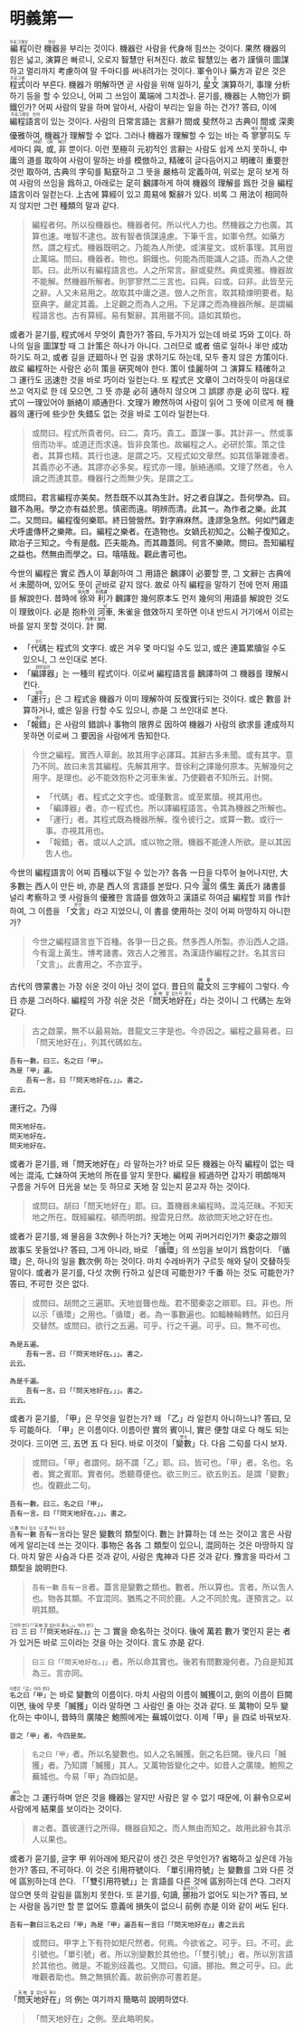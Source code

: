 # 明義第一

<ruby>編程<rt>프로그래밍</rt></ruby>이란 <ruby>機器<rt>머신</rt></ruby>을 부리는 것이다. 機器란 사람을 代身해 힘쓰는 것이다. 果然 機器의 힘은 넓고, 演算은 빠르니, 오로지 智慧만 뒤쳐진다. 故로 智慧있는 者가 謹愼히 圖謀하고 멀리까지 考慮하여 말 千마디를 써내려가는 것이다. 軍令이나 藥方과 같은 것은 <ruby>程式<rt>프로그램</rt></ruby>이라 부른다. 機器가 明解하면 곧 사람을 위해 일하기, <ruby>星文<rt>天文</rt></ruby> 演算하기, 事理 分析하기 등을 할 수 있으니, 어찌 그 쓰임이 萬端에 그치겠나. 묻기를, 機器는 人物인가 銅鐵인가? 어찌 사람의 말을 하며 알아서, 사람이 부리는 일을 하는 건가? 答曰, 이에 <ruby>編程語言<rt>프로그래밍 언어</rt></ruby>이 있는 것이다. 사람의 日常言語는 言辭가 間或 斐然하고 古典이 間或 深奧優雅하여, 機器가 理解할 수 없다. 그러나 機器가 理解할 수 있는 바는 즉 <ruby>寥寥<rt>매우 적음</rt></ruby>히도 두 세마디 <ruby>與<rt>AND</rt></ruby>, <ruby>或<rt>OR</rt></ruby>, <ruby>非<rt>NOT</rt></ruby> 뿐이다. 이런 至極히 元初적인 言辭는 사람도 쉽게 쓰지 못하니, 中庸의 道를 取하여 사람이 말하는 바를 模倣하고, 精確히 글다듬어지고 明確히 重要한 것만 取하여, 古典의 字句를 點竄하고 그 뜻을 嚴格히 定義하여, 위로는 足히 보게 하여 사람의 쓰임을 爲하고, 아래로는 足히 飜譯하게 하여 機器의 理解를 爲한 것을 編程語言이라 일컫는다. 上古에 算經이 있고 周易에 繫辭가 있다. 비록 그 用法이 相同하지 않지만 그런 種類의 말과 같다.

> 編程者何。所以役機器也。機器者何。所以代人力也。然機器之力也廣。其算也速。唯智不逮也。故有智者慎謀遠慮。下筆千言。如軍令然。如藥方然。謂之程式。機器既明之。乃能為人所使。或演星文。或析事理。其用豈止萬端。問曰。機器者。物也。銅鐵也。何能為而能識人之語。而為人之使耶。曰。此所以有編程語言也。人之所常言。辭或斐然。典或奧雅。機器故不能解。然機器所解者。則寥寥然二三言也。曰與。曰或。曰非。此皆至元之辭。人又未易用之。故取其中庸之道。倣人之所言。取其精煉明要者。點竄典字。嚴定其義。上足觀之而為人之用。下足譯之而為機器所解。是謂編程語言也。古有算經。易有繫辭。其用雖不同。語如其類也。

或者가 묻기를, 程式에서 무엇이 貴한가? 答曰, 두가지가 있는데 바로 巧와 工이다. 하나의 일을 圖謀할 때 그 計策은 하나가 아니다. 그러므로 或者 倍로 일하나 半만 成功하기도 하고, 或者 길을 迂廻하나 먼 길을 求하기도 하는데, 모두 좋지 않은 方策이다. 故로 編程하는 사람은 必히 策을 硏究해야 한다. 策이 佳麗하여 그 演算도 精確하고 그 運行도 迅速한 것을 바로 巧이라 일컫는다. 또 程式은 文章이 그러하듯이 마음대로 쓰고 억지로 한 데 모으면, 그 뜻 亦是 必히 通하지 않으며 그 誤謬 亦是 必히 많다. 程式이 一理있어야 脈絡이 順通한다. 文理가 瞭然하여 사람이 읽어 그 뜻에 이르게 해 機器의 運行에 些少한 失錯도 없는 것을 바로 工이라 일컫는다.

> 或問曰。程式所貴者何。曰二。貴巧。貴工。蓋謀一事。其計非一。然或事倍而功半。或道迂而求遠。皆非良策也。故編程之人。必研於策。策之佳者。其算也精。其行也速。是謂之巧。又程式如文章然。如其信筆雜湊者。其義亦必不通。其謬亦必多矣。程式亦一理。脈絡通順。文理了然者。令人讀之而達其意。機器行之而無少失。是謂之工。

或問曰。君言編程亦美矣。然吾既不以其為生計。好之者自謀之。吾何學為。曰。雖不為用。學之亦有益於思。慎密而遠。明辨而清。此其一。為作者之樂。此其二。又問曰。編程復何樂耶。終日營營然。對字麻麻然。逢謬急急然。何如鬥雞走犬呼盧傳杯之樂歟。曰。編程之樂者。在造物也。女媧氏初知之。公輸子復知之。歐冶子三知之。今有是戲。匹夫能為。而其趣蓋同。何言不樂歟。問曰。吾知編程之益也。然無由而學之。曰。嘻嘻哉。觀此書可也。

今世의 編程은 實로 西人이 草創하여 그 用語은 飜譯이 必要할 뿐, 그 文辭는 古典에서 未聞하며, 있어도 뜻이 곧바로 같지 않다. 故로 아직 編程을 말하기 전에 먼저 用語를 解說한다. 昔時에 <ruby>徐<rt>徐光啓</rt></ruby>와 <ruby>利<rt>利瑪竇</rt></ruby>가 飜譯한 幾何原本도 먼저 幾何의 用語를 解說한 것도 이 理致이다. 必是 抱朴의 <ruby>河車<rt>납</rt></ruby>, 朱雀을 倣效하지 못하면 이내 반드시 거기에서 이르는 바를 알지 못할 것이다. <ruby>計開<rt>內譯의 始作</rt></ruby>.
- 「<ruby>代碼<rt>코드</rt></ruby>는 程式의 文字다. 或은 겨우 몇 마디일 수도 있고, 或은 連篇累牘일 수도 있으니, 그 쓰인대로 본다.
- 「<ruby>編譯器<rt>컴파일러</rt></ruby>」는 一種의 程式이다. 이로써 編程語言를 飜譯하여 그 機器를 理解시킨다.
- 「<ruby>運行<rt>실행</rt></ruby>」은 그 程式을 機器가 이미 理解하여 反復實行되는 것이다. 或은 數를 計算하거나, 或은 일을 行할 수도 있으니, 亦是 그 쓰인대로 본다.
- 「<ruby>報錯<rt>에러</rt></ruby>」은 사람의 錯誤나 事物의 限界로 因하여 機器가 사람의 欲求를 達成하지 못하면 이로써 그 要因을 사람에게 告知한다.

> 今世之編程。實西人草創。故其用字必譯耳。其辭古多未聞。或有其字。意乃不同。故曰未言其編程。先解其用字。昔徐利之譯幾何原本。先解幾何之用字。是理也。必不能效抱朴之河車朱雀。乃使觀者不知所云。計開。
> - 「代碼」者。程式之文字也。或僅數言。或至累牘。視其用也。
> - 「編譯器」者。亦一程式也。所以譯編程語言。令其為機器之所解也。
> - 「運行」者。其程式既為機器所解。復令彼行之。或算一數。或行一事。亦視其用也。
> - 「報錯」者。或以人之誤。或以物之限。機器不能達人所欲。是以其因吿人也。

今世의 編程語言이 어찌 百種以下일 수 있는가? 各各 一日을 다투어 늘어나지만, 大多數는 西人이 만든 바, 亦是 西人의 言語를 본땄다. 只今 <ruby>滬<rt>上海</rt></ruby>의 儒生 黃氏가 諸書를 널리 考察하고 옛 사람들의 優雅한 言語를 倣效하고 漢語로 하여금 編程할 꾀를 作計하여, 그 이름을 「<ruby>文言<rt>문언</rt></ruby>」라고 지었으니, 이 書를 使用하는 것이 어찌 마땅하지 아니한가?

> 今世之編程語言豈下百種。各爭一日之長。然多西人所製。亦沿西人之語。今有滬上黃生。博考諸書。效古人之雅言。為漢語作編程之計。名其言曰「文言」。此書用之。不亦宜乎。

古代의 啓蒙書는 가장 쉬운 것이 아닌 것이 없다. 昔日의 <ruby>龍文<rt>神童</rt></ruby>의 三字經이 그렇다. 今日 亦是 그러하다. 編程의 가장 쉬운 것은「<ruby>問天地好在<rt>天地 잘 있는지 묻소</rt></ruby>」라는 것이니 그 代碼는 左와 같다.

> 古之啟蒙。無不以最易始。昔龍文三字是也。今亦因之。編程之最易者。曰「問天地好在」。列其代碼如左。

```
吾有一數。曰三。名之曰「甲」。
為是「甲」遍。
	吾有一言。曰「「問天地好在。」」。書之。
云云。
```

運行之。乃得

```
問天地好在。
問天地好在。
問天地好在。
```

或者가 묻기를, 왜「問天地好在」라 말하는가? 바로 모든 機器는 아직 編程이 없는 때에는 混沌, 亡妹하여 天地의 所在를 알지 못한다. 編程을 經過하면 갑자기 明朗해져 구름을 거두어 日光을 보는 듯 하므로 天地 잘 있는지 묻고자 하는 것이다. 

> 或問曰。胡曰「問天地好在」耶。曰。蓋機器未編程時。混沌茫昧。不知天地之所在。既經編程。頓而明朗。撥雲見日然。故欲問天地之好在也。

或者가 묻기를, 왜 물음을 3次例나 하는가? 天地는 어찌 귀머거리인가?! 秦宓之辯의 故事도 못들었나? 答曰, 그게 아니라, 바로 「<ruby>循環<rt>순환</rt></ruby>」의 쓰임을 보이기 爲함이다. 「循環」은, 하나의 일을 數次例 하는 것이다. 마치 수레바퀴가 구르듯 해와 달이 交替하듯 말이다. 或者가 묻기를, 다섯 次例 行하고 싶은데 可能한가? 千番 하는 것도 可能한가? 答曰, 不可한 것은 없다.

> 或問曰。胡問之三遍耶。天地豈聾也哉。君不聞秦宓之辯耶。曰。非也。所以示「循環」之用也。「循環」者。為一事數遍也。如輻輳輪轉然。如日月交替然。或問曰。欲行之五遍。可乎。行之千遍。可乎。曰。無不可也。

```
為是五遍。
	吾有一言。曰「「問天地好在。」」。書之。
云云。

為是千遍。
	吾有一言。曰「「問天地好在。」」。書之。
云云。
```

或者가 묻기를, 「甲」은 무엇을 일컫는가? 왜 「乙」라 일컫지 아니하느냐? 答曰, 모두 可能하다. 「甲」은 이름이다. 이름이란 實의 賓이니, 實은 便할 대로 다 해도 되는 것이다. 三이면 三, 五면 五 다 된다. 바로 이것이「<ruby>變數<rt>변수</rt></ruby>」다. 다음 二句를 다시 보자.

> 或問曰。「甲」者謂何。胡不謂「乙」耶。曰。皆可也。「甲」者。名也。名者。實之賓耶。實者何。悉聽尊便也。欲三則三。欲五則五。是謂「變數」也。復觀此二句。


```
吾有一數。曰三。名之曰「甲」。
吾有一言。曰「「問天地好在。」」。書之。
```

<ruby>`吾有一數`<rt>나 數 하나 있소</rt></ruby> <ruby>`吾有一言`<rt>나 말 하나 있소</rt></ruby>라는 말은 變數의 類型이다. 數는 計算하는 데 쓰는 것이고 言은 사람에게 알리는데 쓰는 것이다. 事物은 各各 그 類型이 있으니, 混同하는 것은 마땅하지 않다. 마치 말은 사슴과 다른 것과 같이, 사람은 鬼神과 다른 것과 같다. 豫言을 따라서 그 類型을 說明한다.

> `吾有一數` `吾有一言`者。蓋言是變數之類也。數者。所以算也。言者。所以吿人也。物各其類。不宜混同。猶馬之不同於鹿。人之不同於鬼。遂預言之。以明其類。

<ruby>`曰三`<rt>三이라 한다</rt></ruby> <ruby>`曰「「問天地好在。」」`<rt>「「天地 잘 있는지 묻소。」」이라 한다</rt></ruby>는 그 實을 命名하는 것이다. 後에 萬若 數가 몇인지 묻는 者가 있거든 바로 三이라는 것을 아는 것이다. 言도 亦是 같다.

> `曰三` `曰「「問天地好在。」」`者。所以命其實也。後若有問數幾何者。乃自是知其為三。言亦同。

<ruby>`名之曰「甲」`<rt>이름은「갑」이라 한다</rt></ruby>는 바로 變數의 이름이다. 마치 사람의 이름이 贓獲이고, 劍의 이름이 巨闕이면, 後에 무릇「贓獲」이라 말하면 그 사람인 줄 아는 것과 같다. 또 萬物이 모두 變化하는 中이니, 昔時의 廣陵은 鮑照에게는 蕪城이었다. 이제「甲」을 四로 바꿔보자.

```
昔之「甲」者。今四是矣。
```

> `名之曰「甲」`者。所以名變數也。如人之名贓獲。劍之名巨闕。後凡曰「贓獲」者。乃知謂「贓獲」其人。又萬物皆變化之中。如昔人之廣陵。鮑照之蕪城也。今易「甲」為四如是。

<ruby>`書之`<rt>써라</rt></ruby>는 그 運行하며 얻은 것을 機器는 알지만 사람은 알 수 없기 때문에, 이 辭令으로써 사람에게 結果를 보이라는 것이다.

> `書之`者。蓋彼運行之所得。機器自知之。而人無由而知之。故用此辭令其示人以果也。

或者가 묻기를, 글字 甲 위아래에 矩尺같이 생긴 것은 무엇인가? 省略하고 싶은데 가능한가? 答曰, 不可하다. 이 것은 引用符號이다. 「單引用符號」는 變數를 그와 다른 것에 區別하는데 쓴다. 「「雙引用符號」」는 言語를 다른 것에 區別하는데 쓴다. 그러지 않으면 뜻의 갈림을 區別치 못한다. 또 묻기를, 句讀, <ruby>挪抬<rt>들여쓰기</rt></ruby>가 없어도 되는가? 答曰, 보는 사람을 돕기만 할 뿐 없어도 意義에 損失이 없으니 前例 亦是 이와 같이 써도 된다.

```
吾有一數曰三名之曰「甲」為是「甲」遍吾有一言曰「「問天地好在」」書之云云
```

> 或問曰。甲字上下有符如矩尺然者。何焉。今欲省之。可乎。曰。不可。此引號也。「單引號」者。所以別變數於其他也。「「雙引號」」者。所以別言語於其他也。微是。不能別歧義也。又問曰。句讀。挪抬。無之可乎。曰。此唯觀者助也。無之無損於義。故前例亦可書若是。


「<ruby>問天地好在<rt>天地 잘 있는지 묻소</rt></ruby>」의 例는 여기까지 簡略히 說明하였다.

> 「問天地好在」之例。至此略明矣。
